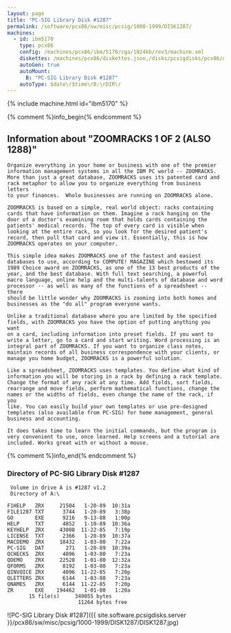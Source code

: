 ```yaml
---
layout: page
title: "PC-SIG Library Disk #1287"
permalink: /software/pcx86/sw/misc/pcsig/1000-1999/DISK1287/
machines:
  - id: ibm5170
    type: pcx86
    config: /machines/pcx86/ibm/5170/cga/1024kb/rev3/machine.xml
    diskettes: /machines/pcx86/diskettes.json,/disks/pcsigdisks/pcx86/diskettes.json
    autoGen: true
    autoMount:
      B: "PC-SIG Library Disk #1287"
    autoType: $date\r$time\rB:\rDIR\r
---
```


{% include machine.html id="ibm5170" %}

{% comment %}info_begin{% endcomment %}

## Information about "ZOOMRACKS 1 OF 2 (ALSO 1288)"

    Organize everything in your home or business with one of the premier
    information management systems in all the IBM PC world -- ZOOMRACKS.
    More than just a great database, ZOOMRACKS uses its patented card and
    rack metaphor to allow you to organize everything from business letters
    to your finances.  Whole businesses are running on ZOOMRACKS alone.
    
    ZOOMRACKS is based on a simple, real world object: racks containing
    cards that have information on them. Imagine a rack hanging on the
    door of a doctor's examining room that holds cards containing the
    patients' medical records. The top of every card is visible when
    looking at the entire rack, so you look for the desired patient's
    record, then pull that card and view it. Essentially, this is how
    ZOOMRACKS operates on your computer.
    
    This simple idea makes ZOOMRACKS one of the fastest and easiest
    databases to use, according to COMPUTE! MAGAZINE which bestowed its
    1989 Choice award on ZOOMRACKS, as one of the 13 best products of the
    year, and the best database. With full text searching, a powerful
    macro language, online help and the multi-talents of database and word
    processor -- as well as many of the functions of a spreadsheet -- there
    should be little wonder why ZOOMRACKS is zooming into both homes and
    businesses as the "do all" program everyone wants.
    
    Unlike a traditional database where you are limited by the specified
    fields, with ZOOMRACKS you have the option of putting anything you want
    on a card, including information into preset fields. If you want to
    write a letter, go to a card and start writing. Word processing is an
    integral part of ZOOMRACKS. If you want to organize class notes,
    maintain records of all business correspondence with your clients, or
    manage you home budget, ZOOMRACKS is a powerful solution.
    
    Like a spreadsheet, ZOOMRACKS uses templates. You define what kind of
    information you will be storing in a rack by defining a rack template.
    Change the format of any rack at any time. Add fields, sort fields,
    rearrange and move fields, perform mathematical functions, change the
    names or the widths of fields, even change the name of the rack, if you
    like. You can easily build your own templates or use pre-designed
    templates (also available from PC-SIG) for home management, general
    business and accounting.
    
    It does takes time to learn the initial commands, but the program is
    very convenient to use, once learned. Help screens and a tutorial are
    included. Works great with or without a mouse.
{% comment %}info_end{% endcomment %}


### Directory of PC-SIG Library Disk #1287

     Volume in drive A is #1287 v1.2
     Directory of A:\

    F1HELP   ZRX     21504   1-20-89  10:31a
    FILE1287 TXT      3744   1-20-89   3:38p
    GO       EXE      9216   9-13-88   1:00p
    HELP     TXT      4852   1-10-89  10:36a
    KEYHELP  ZRX     43008  11-22-85   7:19p
    LICENSE  TXT      2366   1-20-89  10:37a
    MACDEMO  ZRX     18432   1-03-80   7:22a
    PC-SIG   DAT       271   1-20-89  10:39a
    QCHECKS  ZRX      4096   1-03-80   7:23a
    QDEMO    ZRX     22528   1-01-80  12:32a
    QFORMS   ZRX      8192   1-03-80   7:23a
    QINVOICE ZRX      4096  11-22-85   7:20p
    QLETTERS ZRX      6144   1-03-80   7:23a
    QNAMES   ZRX      6144  11-22-85   7:20p
    ZR       EXE    194462   1-01-80   1:20a
           15 file(s)     349055 bytes
                           11264 bytes free

![PC-SIG Library Disk #1287]({{ site.software.pcsigdisks.server }}/pcx86/sw/misc/pcsig/1000-1999/DISK1287/DISK1287.jpg)
